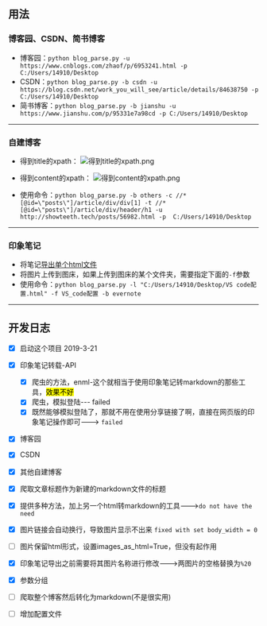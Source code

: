 ## 用法

### 博客园、CSDN、简书博客
* 博客园：`python blog_parse.py -u https://www.cnblogs.com/zhaof/p/6953241.html -p C:/Users/14910/Desktop`
* CSDN：`python blog_parse.py -b csdn -u https://blog.csdn.net/work_you_will_see/article/details/84638750 -p C:/Users/14910/Desktop`
* 简书博客：`python blog_parse.py -b jianshu -u https://www.jianshu.com/p/95331e7a98cd -p C:/Users/14910/Desktop`

<hr />

### 自建博客
* 得到title的xpath：
![得到title的xpath.png](https://showteeth.oss-cn-beijing.aliyuncs.com/blog_img/得到title的xpath.png)

* 得到content的xpath：
![得到content的xpath.png](https://showteeth.oss-cn-beijing.aliyuncs.com/blog_img/得到content的xpath.png)

* 使用命令：`python blog_parse.py -b others -c //*[@id=\"posts\"]/article/div/div[1] -t //*[@id=\"posts\"]/article/div/header/h1 -u http://showteeth.tech/posts/56982.html -p  C:/Users/14910/Desktop`

<hr />

### 印象笔记
* 将笔记[导出单个html文件](https://help.evernote.com/hc/sr-me/articles/213420097-%E5%8D%B0%E8%B1%A1%E7%AC%94%E8%AE%B0%E5%A6%82%E4%BD%95%E5%AF%BC%E5%87%BA%E5%AF%BC%E5%85%A5%E7%AC%94%E8%AE%B0-)
* 将图片上传到图床，如果上传到图床的某个文件夹，需要指定下面的`-f`参数
* 使用命令：`python blog_parse.py -l "C:/Users/14910/Desktop/VS code配置.html" -f VS_code配置 -b evernote`

<hr />

## 开发日志
- [x] 启动这个项目 2019-3-21
- [x] 印象笔记转载-API
  - [x] 爬虫的方法，enml-这个就相当于使用印象笔记转markdown的那些工具，<mark>效果不好</mark>
  - [x] 爬虫，模拟登陆--- failed
  - [x] 既然能够模拟登陆了，那就不用在使用分享链接了啊，直接在网页版的印象笔记操作即可---> `failed`
- [x] 博客园
- [x] CSDN
- [x] 其他自建博客
- [x] 爬取文章标题作为新建的markdown文件的标题
- [x] 提供多种方法，加上另一个html转markdown的工具--->`do not have the need`
- [x] 图片链接会自动换行，导致图片显示不出来 `fixed with set body_width = 0`
- [ ] 图片保留html形式，设置images_as_html=True，但没有起作用

- [x] 印象笔记导出之前需要将其图片名称进行修改--->两图片的空格替换为`%20`
- [x] 参数分组
- [ ] 爬取整个博客然后转化为markdown(不是很实用)
- [ ] 增加配置文件
